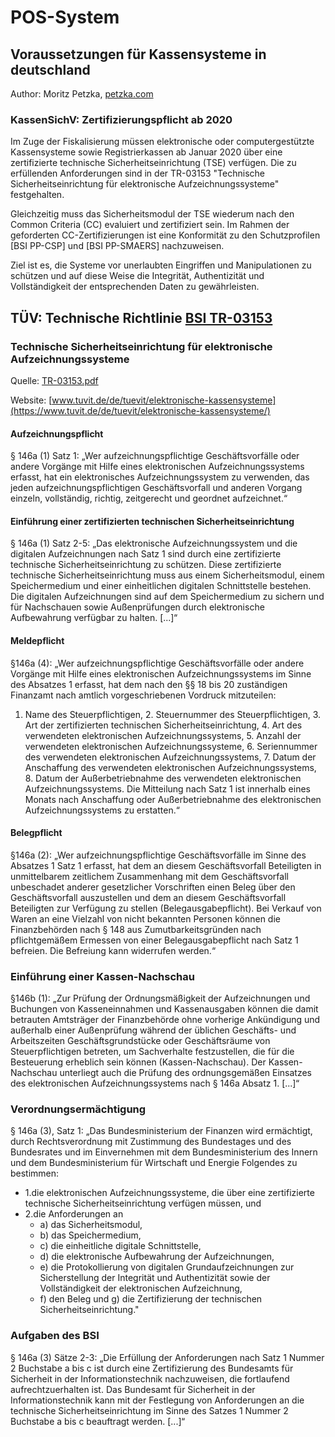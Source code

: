 # POS-System
## Voraussetzungen für Kassensysteme in deutschland
Author: Moritz Petzka, [petzka.com](https://petzka.com)



### KassenSichV: Zertifizierungspflicht ab 2020

Im Zuge der Fiskalisierung müssen elektronische oder computergestützte Kassensysteme sowie Registrierkassen ab Januar 2020 über eine zertifizierte technische Sicherheitseinrichtung (TSE) verfügen. Die zu erfüllenden Anforderungen sind in der TR-03153 "Technische Sicherheitseinrichtung für elektronische Aufzeichnungssysteme" festgehalten. 

Gleichzeitig muss das Sicherheitsmodul der TSE wiederum nach den Common Criteria (CC) evaluiert und zertifiziert sein. Im Rahmen der geforderten CC-Zertifizierungen ist eine Konformität zu den Schutzprofilen [BSI PP-CSP] und [BSI PP-SMAERS] nachzuweisen.

Ziel ist es, die Systeme vor unerlaubten Eingriffen und Manipulationen zu schützen und auf diese Weise die Integrität, Authentizität und Vollständigkeit der entsprechenden Daten zu gewährleisten.


## TÜV: Technische Richtlinie [BSI TR-03153](TR-03153.pdf)

### Technische Sicherheitseinrichtung für elektronische Aufzeichnungssysteme

Quelle: [TR-03153.pdf](TR-03153.pdf)

Website: [www.tuvit.de/de/tuevit/elektronische-kassensysteme](https://www.tuvit.de/de/tuevit/elektronische-kassensysteme/)

#### Aufzeichnungspflicht
§ 146a (1) Satz 1: „Wer aufzeichnungspflichtige Geschäftsvorfälle oder andere Vorgänge mit Hilfe eines elektronischen Aufzeichnungssystems erfasst, hat ein elektronisches Aufzeichnungssystem zu verwenden, das jeden aufzeichnungspflichtigen Geschäftsvorfall und anderen Vorgang einzeln, vollständig, richtig, zeitgerecht und geordnet aufzeichnet.“
#### Einführung einer zertifizierten technischen Sicherheitseinrichtung
§ 146a (1) Satz 2-5: „Das elektronische Aufzeichnungssystem und die digitalen Aufzeichnungen nach Satz 1 sind durch eine zertifizierte technische Sicherheitseinrichtung zu schützen. Diese zertifizierte technische Sicherheitseinrichtung muss aus einem Sicherheitsmodul, einem Speichermedium und einer einheitlichen digitalen Schnittstelle bestehen. Die digitalen Aufzeichnungen sind auf dem Speichermedium zu sichern und für Nachschauen sowie Außenprüfungen durch elektronische Aufbewahrung verfügbar zu halten. [...]“
#### Meldepflicht
§146a (4): „Wer aufzeichnungspflichtige Geschäftsvorfälle oder andere Vorgänge mit Hilfe eines elektronischen Aufzeichnungssystems im Sinne des Absatzes 1 erfasst, hat dem nach den §§ 18 bis 20 zuständigen Finanzamt nach amtlich vorgeschriebenen Vordruck mitzuteilen:
1. Name des Steuerpflichtigen, 2. Steuernummer des Steuerpflichtigen, 3. Art der zertifizierten technischen Sicherheitseinrichtung, 4. Art des verwendeten elektronischen Aufzeichnungssystems, 5. Anzahl der verwendeten elektronischen Aufzeichnungssysteme, 6. Seriennummer des verwendeten elektronischen Aufzeichnungssystems, 7. Datum der Anschaffung des verwendeten elektronischen Aufzeichnungssystems, 8. Datum der Außerbetriebnahme des verwendeten elektronischen Aufzeichnungssystems.
Die Mitteilung nach Satz 1 ist innerhalb eines Monats nach Anschaffung oder Außerbetriebnahme des elektronischen Aufzeichnungssystems zu erstatten.“
#### Belegpflicht
§146a (2): „Wer aufzeichnungspflichtige Geschäftsvorfälle im Sinne des Absatzes 1 Satz 1 erfasst, hat dem an diesem Geschäftsvorfall Beteiligten in unmittelbarem zeitlichem Zusammenhang mit dem Geschäftsvorfall unbeschadet anderer gesetzlicher Vorschriften einen Beleg über den Geschäftsvorfall auszustellen und dem an diesem Geschäftsvorfall Beteiligten zur Verfügung zu stellen (Belegausgabepflicht). Bei Verkauf von Waren an eine Vielzahl von nicht bekannten Personen können die Finanzbehörden nach § 148 aus Zumutbarkeitsgründen nach pflichtgemäßem Ermessen von einer Belegausgabepflicht nach Satz 1 befreien. Die Befreiung kann widerrufen werden.“

### Einführung einer Kassen-Nachschau
§146b (1): „Zur Prüfung der Ordnungsmäßigkeit der Aufzeichnungen und Buchungen von Kasseneinnahmen und Kassenausgaben können die damit betrauten Amtsträger der Finanzbehörde ohne vorherige Ankündigung und außerhalb einer Außenprüfung während der üblichen Geschäfts- und Arbeitszeiten Geschäftsgrundstücke oder Geschäftsräume von Steuerpflichtigen betreten, um Sachverhalte festzustellen, die für die Besteuerung erheblich sein können (Kassen-Nachschau). Der Kassen-Nachschau unterliegt auch die Prüfung des ordnungsgemäßen Einsatzes des elektronischen Aufzeichnungssystems nach § 146a Absatz 1. [...]“

### Verordnungsermächtigung
§ 146a (3), Satz 1: „Das Bundesministerium der Finanzen wird ermächtigt, durch Rechtsverordnung mit Zustimmung des Bundestages und des Bundesrates und im Einvernehmen mit dem Bundesministerium des Innern und dem Bundesministerium für Wirtschaft und Energie Folgendes zu bestimmen:
  - 1.die elektronischen Aufzeichnungssysteme, die über eine zertifizierte technische Sicherheitseinrichtung verfügen müssen, und
  - 2.die Anforderungen an
    - a) das Sicherheitsmodul, 
    - b) das Speichermedium, 
    - c) die einheitliche digitale Schnittstelle,
    - d) die elektronische Aufbewahrung der Aufzeichnungen,
    - e) die Protokollierung von digitalen Grundaufzeichnungen zur Sicherstellung der Integrität und Authentizität sowie der Vollständigkeit der elektronischen Aufzeichnung,
    - f) den Beleg und g) die Zertifizierung der technischen Sicherheitseinrichtung."
    
### Aufgaben des BSI
§ 146a (3) Sätze 2-3: „Die Erfüllung der Anforderungen nach Satz 1 Nummer 2 Buchstabe a bis c ist durch eine Zertifizierung des Bundesamts für Sicherheit in der Informationstechnik nachzuweisen, die fortlaufend aufrechtzuerhalten ist. Das Bundesamt für Sicherheit in der Informationstechnik kann mit der Festlegung von Anforderungen an die technische Sicherheitseinrichtung im Sinne des Satzes 1 Nummer 2 Buchstabe a bis c beauftragt werden. [...]“



